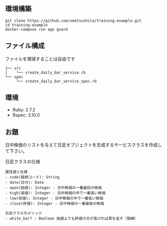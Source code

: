 ## 環境構築
```
git clone https://github.com/xmatsushita/training-example.git
cd training-example
docker-compose run app guard
```

## ファイル構成
ファイルを増減することは自由です

```
├── src
|    └── create_daily_bar_service.rb
└── spec
     └── create_daily_bar_service_spec.rb
```

## 環境
- Ruby: 2.7.2
- Rspec: 3.10.0

## お題
日中株価のリストを与えて日足オブジェクトを生成するサービスクラスを作成して下さい。

日足クラスの仕様
```
属性値と仕様
- code(銘柄コード): String
- date(日付): Date
- open(始値): Integer - 日中株価の一番最初の株価
- high(高値): Integer - 日中株価の中で一番高い株価
- low(安値): Integer - 日中株価の中で一番低い株価
- close(終値): Integer - 日中株価の一番最後の株価

日足クラスのメソッド
- white_bar? : Boolean 始値よりも終値の方が高ければ真を返す（陽線）
```
